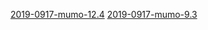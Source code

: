 
[2019-0917-mumo-12.4](itms-services://?action=download-manifest&url=https://ayn2110.github.io/MuMoApp/manifest.plist)
[2019-0917-mumo-9.3](itms-services://?action=download-manifest&url=https://ayn2110.github.io/MuMoApp/manifest_old_version.plist)



